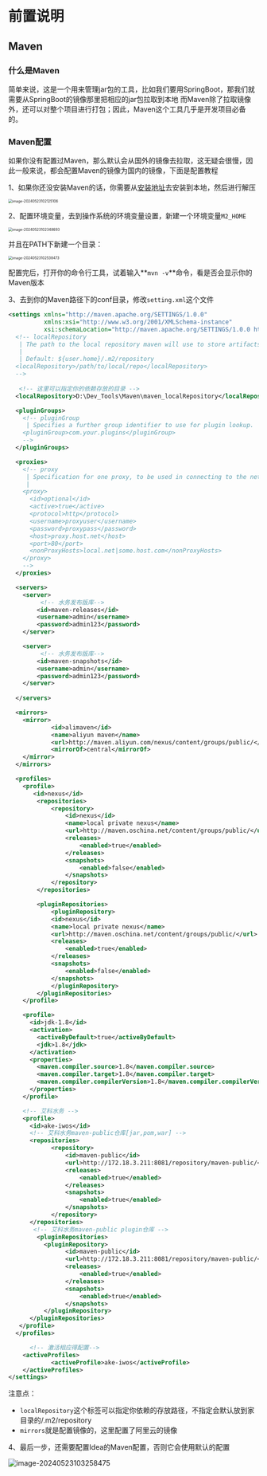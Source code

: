 # 前置说明
## Maven
### 什么是Maven
简单来说，这是一个用来管理jar包的工具，比如我们要用SpringBoot，那我们就需要从SpringBoot的镜像那里把相应的jar包拉取到本地
而Maven除了拉取镜像外，还可以对整个项目进行打包；因此，Maven这个工具几乎是开发项目必备的。

### Maven配置
如果你没有配置过Maven，那么默认会从国外的镜像去拉取，这无疑会很慢，因此一般来说，都会配置Maven的镜像为国内的镜像，下面是配置教程

1、如果你还没安装Maven的话，你需要从[安装地址](https://maven.apache.org/)去安装到本地，然后进行解压

<img src="https://cdn.jsdelivr.net/gh/HoShum/PictureRepo/imgs/202405231021185.png" alt="image-20240523102125106" style="zoom:50%;" />

2、配置环境变量，去到操作系统的环境变量设置，新建一个环境变量`M2_HOME`

<img src="https://cdn.jsdelivr.net/gh/HoShum/PictureRepo/imgs/202405231023727.png" alt="image-20240523102348693" style="zoom:50%;" />

并且在PATH下新建一个目录：

<img src="https://cdn.jsdelivr.net/gh/HoShum/PictureRepo/imgs/202405231025521.png" alt="image-20240523102538473" style="zoom: 50%;" />

配置完后，打开你的命令行工具，试着输入**`mvn -v`**命令，看是否会显示你的Maven版本

3、去到你的Maven路径下的conf目录，修改`setting.xml`这个文件

```xml
<settings xmlns="http://maven.apache.org/SETTINGS/1.0.0"
          xmlns:xsi="http://www.w3.org/2001/XMLSchema-instance"
          xsi:schemaLocation="http://maven.apache.org/SETTINGS/1.0.0 http://maven.apache.org/xsd/settings-1.0.0.xsd">
  <!-- localRepository
   | The path to the local repository maven will use to store artifacts.
   |
   | Default: ${user.home}/.m2/repository
  <localRepository>/path/to/local/repo</localRepository>
  -->
    
   <!-- 这里可以指定你的依赖存放的目录 -->
  <localRepository>D:\Dev_Tools\Maven\maven_localRepository</localRepository>

  <pluginGroups>
    <!-- pluginGroup
     | Specifies a further group identifier to use for plugin lookup.
    <pluginGroup>com.your.plugins</pluginGroup>
    -->
  </pluginGroups>

  <proxies>
    <!-- proxy
     | Specification for one proxy, to be used in connecting to the network.
     |
    <proxy>
      <id>optional</id>
      <active>true</active>
      <protocol>http</protocol>
      <username>proxyuser</username>
      <password>proxypass</password>
      <host>proxy.host.net</host>
      <port>80</port>
      <nonProxyHosts>local.net|some.host.com</nonProxyHosts>
    </proxy>
    -->
  </proxies>

  <servers>
    <server>  
	     <!-- 水务发布版库-->
        <id>maven-releases</id>  
        <username>admin</username>  
        <password>admin123</password>  
    </server>  

    <server>  
	     <!-- 水务发布版库-->
        <id>maven-snapshots</id>  
        <username>admin</username>  
        <password>admin123</password>  
    </server>  
    
  </servers>

  <mirrors>
    <mirror>
            <id>alimaven</id>
            <name>aliyun maven</name>
            <url>http://maven.aliyun.com/nexus/content/groups/public/</url>
            <mirrorOf>central</mirrorOf>
    </mirror>
  </mirrors>

  <profiles>  
    <profile>
       <id>nexus</id>
        <repositories>
            <repository>
                <id>nexus</id>
                <name>local private nexus</name>
                <url>http://maven.oschina.net/content/groups/public/</url>
                <releases>
                    <enabled>true</enabled>
                </releases>
                <snapshots>
                    <enabled>false</enabled>
                </snapshots>
            </repository>
        </repositories>

        <pluginRepositories>
            <pluginRepository>
            <id>nexus</id>
            <name>local private nexus</name>
            <url>http://maven.oschina.net/content/groups/public/</url>
            <releases>
                <enabled>true</enabled>
            </releases>
            <snapshots>
                <enabled>false</enabled>
            </snapshots>
            </pluginRepository>
        </pluginRepositories>
    </profile>

	<profile>
	  <id>jdk-1.8</id>
	  <activation>
		<activeByDefault>true</activeByDefault>
		<jdk>1.8</jdk>
	  </activation>
	  <properties>
		<maven.compiler.source>1.8</maven.compiler.source>
		<maven.compiler.target>1.8</maven.compiler.target>
		<maven.compiler.compilerVersion>1.8</maven.compiler.compilerVersion>
	  </properties>
	</profile>

    <!-- 艾科水务 -->
    <profile>  
      <id>ake-iwos</id>  
      <!-- 艾科水务maven-public仓库[jar,pom,war] -->
      <repositories>  
            <repository>  
                <id>maven-public</id>  
                <url>http://172.18.3.211:8081/repository/maven-public/</url>  
                <releases>  
                    <enabled>true</enabled>  
                </releases>  
                <snapshots>  
                    <enabled>true</enabled>  
                </snapshots>  
            </repository> 
      </repositories> 
       <!-- 艾科水务maven-public plugin仓库 -->
	    <pluginRepositories>
          <pluginRepository>
                <id>maven-public</id>
                <url>http://172.18.3.211:8081/repository/maven-public/</url>
                <releases>
                    <enabled>true</enabled>
                </releases>
                <snapshots>
                    <enabled>true</enabled>
                </snapshots>
          </pluginRepository>
      </pluginRepositories>
   </profile>
  </profiles>

      <!-- 激活相应得配置-->
    <activeProfiles>      
		    <activeProfile>ake-iwos</activeProfile>
    </activeProfiles>
</settings>
```

注意点：

- `localRepository`这个标签可以指定你依赖的存放路径，不指定会默认放到家目录的/.m2/repository
- `mirrors`就是配置镜像的，这里配置了阿里云的镜像

4、最后一步，还需要配置Idea的Maven配置，否则它会使用默认的配置

![image-20240523103258475](https://cdn.jsdelivr.net/gh/HoShum/PictureRepo/imgs/202405231032555.png)
